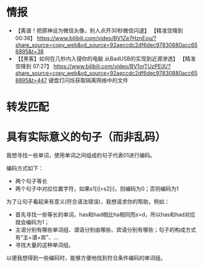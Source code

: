 <!--
 * @Author: LetMeFly
 * @Date: 2025-06-09 21:21:30
 * @LastEditors: LetMeFly.xyz
 * @LastEditTime: 2025-06-15 11:40:29
-->
# 情报

+ 【离谱！把原神设为微信头像，别人点开30秒微信闪退】 【精准空降到 00:38】 https://www.bilibili.com/video/BV1Ze7HznEou/?share_source=copy_web&vd_source=92aeccdc2df6dec97830880acc658895&t=38
+ 【【黑客】如何在几秒内入侵你的电脑 从BadUSB的实现到近源渗透】 【精准空降到 07:27】 https://www.bilibili.com/video/BV1orTUzPEiX/?share_source=copy_web&vd_source=92aeccdc2df6dec97830880acc658895&t=447
键盘灯闪烁获取隔离网络中的文件

# 转发匹配



# 具有实际意义的句子（而非乱码）

我想寻找一些单词，使用单词之间组成的句子代表01进行编码。

编码方式如下：

+ 两个句子等长
+ 两个句子中对应位置字符，如果s1[i]>s2[i]，则编码为0；否则编码为1

为了让句子看起来有意义(符合语法错误)，我想请求你的帮助，例如：

+ 首先寻找一些等长的单词，has和had相比ha相同而s>d，所以has和had对应就会编码为1；
+ 主语分别有哪些单词组、谓语分别由哪些、宾语分别有哪些；句子的构成方式有“主+谓+宾”、...
+ 寻找大量的这种单词组。

以便我想得到一些编码时，能够方便地找到符合条件编码的单词组。
